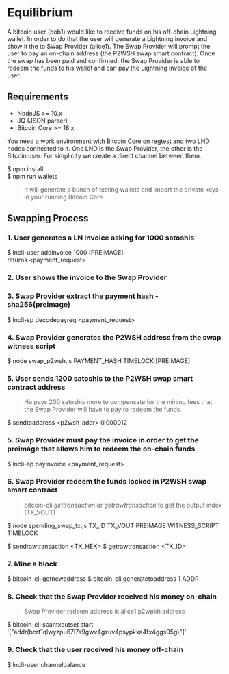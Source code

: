# Equilibrium

A bitcoin user (bob1) would like to receive funds on his off-chain Lightning wallet. 
In order to do that the user will generate a Lightning invoice and show it the to Swap Provider (alice1).
The Swap Provider will prompt the user to pay an on-chain address (the P2WSH swap smart contract).
Once the swap has been paid and confirmed, the Swap Provider is able to redeem the funds to his wallet and can pay the 
Lightning invoice of the user. 


## Requirements

- NodeJS >= 10.x
- JQ (JSON parser)
- Bitcoin Core >= 18.x

You need a work environment with Bitcoin Core on regtest and two LND nodes connected to it. 
One LND is the Swap Provider, the other is the Bitcoin user.
For simplicity we create a direct channel between them.

$ npm install  
$ npm run wallets
> It will generate a bunch of testing wallets and import the private keys in your running Bitcoin Core


## Swapping Process

### 1. User generates a LN invoice asking for 1000 satoshis  
$ lncli-user addinvoice 1000 [PREIMAGE]  
returns <payment_request>

### 2. User shows the invoice to the Swap Provider

### 3. Swap Provider extract the payment hash - sha256(preimage)
$ lncli-sp decodepayreq <payment_request>

### 4. Swap Provider generates the P2WSH address from the swap witness script
$ node swap_p2wsh.js PAYMENT_HASH  TIMELOCK  [PREIMAGE]

### 5. User sends 1200 satoshis to the P2WSH swap smart contract address
> He pays 200 satoshis more to compensate for the mining fees that the Swap Provider will have to pay to redeem the funds

$ sendtoaddress <p2wsh_addr> 0.000012

### 5. Swap Provider must pay the invoice in order to get the preimage that allows him to redeem the on-chain funds
$ lncli-sp payinvoice <payment_request>

### 6. Swap Provider redeem the funds locked in P2WSH swap smart contract
> bitcoin-cli _gettransaction_ or _getrawtransaction_ to get the output index (TX_VOUT)
   
$ node spending_swap_tx.js TX_ID  TX_VOUT  PREIMAGE  WITNESS_SCRIPT  TIMELOCK

$ sendrawtransaction <TX_HEX>
$ getrawtransaction <TX_ID>

### 7. Mine a block
$ bitcoin-cli getnewaddress
$ bitcoin-cli generatetoaddress 1 ADDR

### 8. Check that the Swap Provider received his money on-chain
> Swap Provider redeem address is alice1 p2wpkh address

$ bitcoin-cli scantxoutset start '["addr(bcrt1qlwyzpu67l7s9gwv4gzuv4psypkxa4fx4ggs05g)"]'

### 9. Check that the user received his money off-chain
$ lncli-user channelbalance
